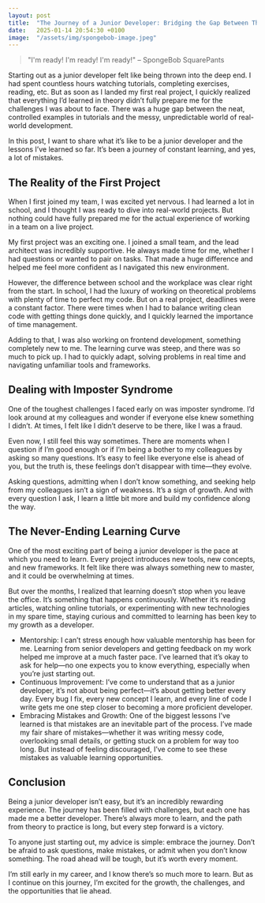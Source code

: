 ```yaml
---
layout: post
title:  "The Journey of a Junior Developer: Bridging the Gap Between Theory and Practice"
date:   2025-01-14 20:54:30 +0100
image:  "/assets/img/spongebob-image.jpeg"
---
```

>"I'm ready! I'm ready! I'm ready!" – SpongeBob SquarePants

Starting out as a junior developer felt like being thrown into the deep end.
I had spent countless hours watching tutorials, completing exercises, reading, etc.
But as soon as I landed my first real project, I quickly realized that everything I’d learned in theory didn’t fully prepare me for the challenges I was about to face.
There was a huge gap between the neat, controlled examples in tutorials and the messy, unpredictable world of real-world development.

In this post, I want to share what it’s like to be a junior developer and the lessons I’ve learned so far.
It’s been a journey of constant learning, and yes, a lot of mistakes.

## The Reality of the First Project
When I first joined my team, I was excited yet nervous.
I had learned a lot in school, and I thought I was ready to dive into real-world projects.
But nothing could have fully prepared me for the actual experience of working in a team on a live project.

My first project was an exciting one.
I joined a small team, and the lead architect was incredibly supportive.
He always made time for me, whether I had questions or wanted to pair on tasks.
That made a huge difference and helped me feel more confident as I navigated this new environment.

However, the difference between school and the workplace was clear right from the start.
In school, I had the luxury of working on theoretical problems with plenty of time to perfect my code.
But on a real project, deadlines were a constant factor.
There were times when I had to balance writing clean code with getting things done quickly, and I quickly learned the importance of time management.

Adding to that, I was also working on frontend development, something completely new to me.
The learning curve was steep, and there was so much to pick up.
I had to quickly adapt, solving problems in real time and navigating unfamiliar tools and frameworks.

## Dealing with Imposter Syndrome
One of the toughest challenges I faced early on was imposter syndrome. 
I’d look around at my colleagues and wonder if everyone else knew something I didn’t. 
At times, I felt like I didn’t deserve to be there, like I was a fraud.

Even now, I still feel this way sometimes. 
There are moments when I question if I’m good enough or if I’m being a bother to my colleagues by asking so many questions. 
It’s easy to feel like everyone else is ahead of you, but the truth is, these feelings don’t disappear with time—they evolve.

Asking questions, admitting when I don’t know something, and seeking help from my colleagues isn’t a sign of weakness. 
It’s a sign of growth. 
And with every question I ask, I learn a little bit more and build my confidence along the way.

## The Never-Ending Learning Curve
One of the most exciting part of being a junior developer is the pace at which you need to learn. 
Every project introduces new tools, new concepts, and new frameworks. 
It felt like there was always something new to master, and it could be overwhelming at times.

But over the months, I realized that learning doesn’t stop when you leave the office. 
It’s something that happens continuously. 
Whether it’s reading articles, watching online tutorials, or experimenting with new technologies in my spare time, staying curious and committed to learning has been key to my growth as a developer.

- Mentorship: I can’t stress enough how valuable mentorship has been for me. Learning from senior developers and getting feedback on my work helped me improve at a much faster pace. I’ve learned that it’s okay to ask for help—no one expects you to know everything, especially when you’re just starting out.
- Continuous Improvement: I’ve come to understand that as a junior developer, it’s not about being perfect—it’s about getting better every day. Every bug I fix, every new concept I learn, and every line of code I write gets me one step closer to becoming a more proficient developer.
- Embracing Mistakes and Growth: One of the biggest lessons I’ve learned is that mistakes are an inevitable part of the process. I’ve made my fair share of mistakes—whether it was writing messy code, overlooking small details, or getting stuck on a problem for way too long. But instead of feeling discouraged, I’ve come to see these mistakes as valuable learning opportunities.

## Conclusion
Being a junior developer isn’t easy, but it’s an incredibly rewarding experience. 
The journey has been filled with challenges, but each one has made me a better developer. 
There’s always more to learn, and the path from theory to practice is long, but every step forward is a victory.

To anyone just starting out, my advice is simple: embrace the journey. 
Don’t be afraid to ask questions, make mistakes, or admit when you don’t know something. 
The road ahead will be tough, but it’s worth every moment.

I’m still early in my career, and I know there’s so much more to learn. 
But as I continue on this journey, I’m excited for the growth, the challenges, and the opportunities that lie ahead.
